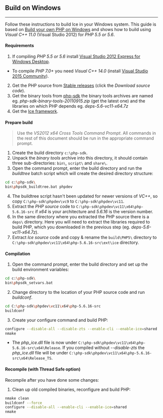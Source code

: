## Build on Windows
***
Follow these instructions to build Ice in your Windows system. This guide is based on [Build your own PHP on Windows](https://wiki.php.net/internals/windows/stepbystepbuild) and shows how to build using *Visual C++ 11.0* (Visual Studio 2012) for *PHP 5.5 or 5.6*.

#### Requirements
1. If compiling *PHP 5.5 or 5.6* install [Visual Studio 2012 Express for Windows Desktop](https://www.microsoft.com/en-us/download/details.aspx?id=34673).
* To compile *PHP 7.0+* you need _Visual C++ 14.0_ (install [Visual Studio 2015 Community](https://www.microsoft.com/en-us/download/details.aspx?id=48146)).
2. Get the PHP source from [Stable releases](http://windows.php.net/download/) (click the _Download source code_).
3. Get the binary tools from [php-sdk](http://windows.php.net/downloads/php-sdk/) the binary tools archives are named eg. _php-sdk-binary-tools-20110915.zip_ (get the latest one) and the libraries on which PHP depends eg. _deps-5.6-vc11-x64.7z_
4. Get the [Ice framework](https://github.com/ice/framework/releases).

#### Prepare build
> Use the _VS2012 x64 Cross Tools Command Prompt_. All commands in the rest of this document should be run in the appropriate command prompt.

1. Create the build directory `c:\php-sdk`.
2. Unpack the _binary tools_ archive into this directory, it should contain three sub-directories: `bin\`, `script\` and `share\`.
3. Open the command prompt, enter the build directory and run the _buildtree_ batch script which will create the desired directory structure:
```sh
cd c:\php-sdk\
bin\phpsdk_buildtree.bat phpdev
```
4. The buildtree script hasn't been updated for newer versions of _VC++_, so copy `C:\php-sdk\phpdev\vc9` to `C:\php-sdk\phpdev\vc11`.
5. Extract the _PHP source_ code to `C:\php-sdk\phpdev\vc11\x64\php-5.6.16-src` if _x64_ is your architecture and _5.6.16_ is the version number.
6. In the same directory where you extracted the PHP source there is a `deps\` directory. Here you will need to extract the libraries required to build PHP, which you downloaded in the previous step (eg. _deps-5.6-vc11-x64.7z_).
7. Extract _Ice source_ code and copy & rename the `build\PHP5\` directory to `C:\php-sdk\phpdev\vc11\x64\php-5.6.16-src\ext\ice` directory.

#### Compilation
1. Open the command prompt, enter the build directory and set up the build environment variables:
```sh
cd c:\php-sdk\
bin\phpsdk_setvars.bat
```
2. Change directory to the location of your PHP source code and run _buildconf_.
```sh
cd C:\php-sdk\phpdev\vc11\x64\php-5.6.16-src
buildconf
```
3. Create your configure command and build PHP:
```sh
configure --disable-all --disable-zts --enable-cli --enable-ice=shared
nmake
```

* The _php\_ice.dll_ file is now under `C:\php-sdk\phpdev\vc11\x64\php-5.6.16-src\x64\Release`.  If you compiled without _--disable-zts_ the _php\_ice.dll_ file will be under `C:\php-sdk\phpdev\vc11\x64\php-5.6.16-src\x64\Release_TS`.

#### Recompile (with Thread Safe option)
Recompile after you have done some changes:
1. Clean up old compiled binaries, reconfigure and build PHP:
```sh
nmake clean
buildconf --force
configure --disable-all --enable-cli --enable-ice=shared
nmake
```